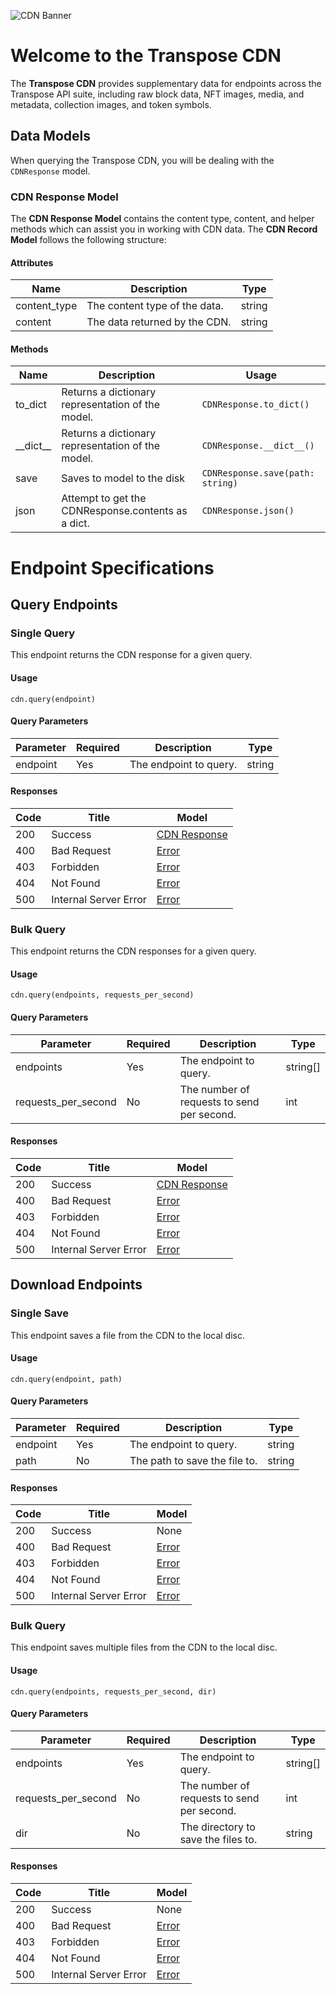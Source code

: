 ![CDN Banner](https://files.readme.io/109da16-TRSP_DocBanner_CDN2.png)
# Welcome to the Transpose CDN

The **Transpose CDN** provides supplementary data for endpoints across the Transpose API suite, including raw block data, NFT images, media, and metadata, collection images, and token symbols.

## Data Models
When querying the Transpose CDN, you will be dealing with the ``CDNResponse`` model.

### CDN Response Model
The **CDN Response Model** contains the content type, content, and helper methods which can assist you in working with CDN data. The **CDN Record Model** follows the following structure: 

#### Attributes

| Name         | Description                   | Type   |
| ------------ | ----------------------------- | ------ |
| content_type | The content type of the data. | string |
| content      | The data returned by the CDN. | string |

#### Methods

| Name         | Description                                        | Usage                            |
| ------------ | -------------------------------------------------- | -------------------------------- |
| to_dict      | Returns a dictionary representation of the model.  | `CDNResponse.to_dict()`          |
| \_\_dict\_\_ | Returns a dictionary representation of the model.  | `CDNResponse.__dict__()`         |
| save         | Saves to model to the disk                         | `CDNResponse.save(path: string)` |
| json         | Attempt to get the CDNResponse.contents as a dict. | `CDNResponse.json()` |



# Endpoint Specifications

## Query Endpoints

### Single Query
This endpoint returns the CDN response for a given query.

#### Usage
```
cdn.query(endpoint)
```

#### Query Parameters
| Parameter | Required | Description            | Type   |
| --------- | -------- | ---------------------- | ------ |
| endpoint  | Yes      | The endpoint to query. | string |

#### Responses
| Code | Title                 | Model                                                                                                          |
| ---- | --------------------- | -------------------------------------------------------------------------------------------------------------- |
| 200  | Success               | [CDN Response](https://github.com/TransposeData/transpose-python-sdk/tree/main/docs/cdn.md#CDN-Response-Model) |
| 400  | Bad Request           | [Error](https://github.com/TransposeData/transpose-python-sdk/blob/main/docs/documentation.md#Error-Classes)   |
| 403  | Forbidden             | [Error](https://github.com/TransposeData/transpose-python-sdk/blob/main/docs/documentation.md#Error-Classes)   |
| 404  | Not Found             | [Error](https://github.com/TransposeData/transpose-python-sdk/blob/main/docs/documentation.md#Error-Classes)   |
| 500  | Internal Server Error | [Error](https://github.com/TransposeData/transpose-python-sdk/blob/main/docs/documentation.md#Error-Classes)   |


### Bulk Query
This endpoint returns the CDN responses for a given query.

#### Usage
```
cdn.query(endpoints, requests_per_second)
```

#### Query Parameters
| Parameter           | Required | Description                                | Type     |
| ------------------- | -------- | ------------------------------------------ | -------- |
| endpoints           | Yes      | The endpoint to query.                     | string[] |
| requests_per_second | No       | The number of requests to send per second. | int      |

#### Responses
| Code | Title                 | Model                                                                                                          |
| ---- | --------------------- | -------------------------------------------------------------------------------------------------------------- |
| 200  | Success               | [CDN Response](https://github.com/TransposeData/transpose-python-sdk/tree/main/docs/cdn.md#CDN-Response-Model) |
| 400  | Bad Request           | [Error](https://github.com/TransposeData/transpose-python-sdk/blob/main/docs/documentation.md#Error-Classes)   |
| 403  | Forbidden             | [Error](https://github.com/TransposeData/transpose-python-sdk/blob/main/docs/documentation.md#Error-Classes)   |
| 404  | Not Found             | [Error](https://github.com/TransposeData/transpose-python-sdk/blob/main/docs/documentation.md#Error-Classes)   |
| 500  | Internal Server Error | [Error](https://github.com/TransposeData/transpose-python-sdk/blob/main/docs/documentation.md#Error-Classes)   |


## Download Endpoints

### Single Save
This endpoint saves a file from the CDN to the local disc.

#### Usage
```
cdn.query(endpoint, path)
```

#### Query Parameters
| Parameter | Required | Description                   | Type   |
| --------- | -------- | ----------------------------- | ------ |
| endpoint  | Yes      | The endpoint to query.        | string |
| path      | No       | The path to save the file to. | string |

#### Responses
| Code | Title                 | Model                                                                                                        |
| ---- | --------------------- | ------------------------------------------------------------------------------------------------------------ |
| 200  | Success               | None                                                                                                         |
| 400  | Bad Request           | [Error](https://github.com/TransposeData/transpose-python-sdk/blob/main/docs/documentation.md#Error-Classes) |
| 403  | Forbidden             | [Error](https://github.com/TransposeData/transpose-python-sdk/blob/main/docs/documentation.md#Error-Classes) |
| 404  | Not Found             | [Error](https://github.com/TransposeData/transpose-python-sdk/blob/main/docs/documentation.md#Error-Classes) |
| 500  | Internal Server Error | [Error](https://github.com/TransposeData/transpose-python-sdk/blob/main/docs/documentation.md#Error-Classes) |


### Bulk Query
This endpoint saves multiple files from the CDN to the local disc.

#### Usage
```
cdn.query(endpoints, requests_per_second, dir)
```

#### Query Parameters
| Parameter           | Required | Description                                | Type     |
| ------------------- | -------- | ------------------------------------------ | -------- |
| endpoints           | Yes      | The endpoint to query.                     | string[] |
| requests_per_second | No       | The number of requests to send per second. | int      |
| dir                 | No       | The directory to save the files to.        | string   |

#### Responses
| Code | Title                 | Model                                                                                                        |
| ---- | --------------------- | ------------------------------------------------------------------------------------------------------------ |
| 200  | Success               | None                                                                                                         |
| 400  | Bad Request           | [Error](https://github.com/TransposeData/transpose-python-sdk/blob/main/docs/documentation.md#Error-Classes) |
| 403  | Forbidden             | [Error](https://github.com/TransposeData/transpose-python-sdk/blob/main/docs/documentation.md#Error-Classes) |
| 404  | Not Found             | [Error](https://github.com/TransposeData/transpose-python-sdk/blob/main/docs/documentation.md#Error-Classes) |
| 500  | Internal Server Error | [Error](https://github.com/TransposeData/transpose-python-sdk/blob/main/docs/documentation.md#Error-Classes) |
